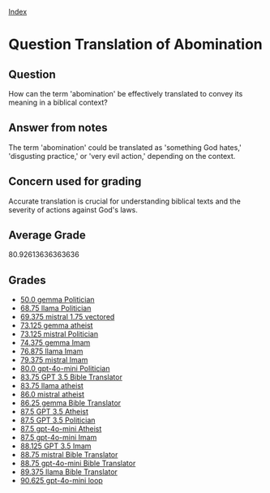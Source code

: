 
[Index](../../index.md)
# Question Translation of Abomination
## Question
How can the term 'abomination' be effectively translated to convey its meaning in a biblical context?

## Answer from notes
The term 'abomination' could be translated as 'something God hates,' 'disgusting practice,' or 'very evil action,' depending on the context.

## Concern used for grading
Accurate translation is crucial for understanding biblical texts and the severity of actions against God's laws.

## Average Grade
80.92613636363636

## Grades
 * [50.0 gemma Politician](../answers/gemma_Politician/Translation_of_Abomination.md)
 * [68.75 llama Politician](../answers/llama_Politician/Translation_of_Abomination.md)
 * [69.375 mistral 1.75 vectored](../answers/mistral_1.75_vectored/Translation_of_Abomination.md)
 * [73.125 gemma atheist](../answers/gemma_atheist/Translation_of_Abomination.md)
 * [73.125 mistral Politician](../answers/mistral_Politician/Translation_of_Abomination.md)
 * [74.375 gemma Imam](../answers/gemma_Imam/Translation_of_Abomination.md)
 * [76.875 llama Imam](../answers/llama_Imam/Translation_of_Abomination.md)
 * [79.375 mistral Imam](../answers/mistral_Imam/Translation_of_Abomination.md)
 * [80.0 gpt-4o-mini Politician](../answers/gpt-4o-mini_Politician/Translation_of_Abomination.md)
 * [83.75 GPT 3.5 Bible Translator](../answers/GPT_3.5_Bible_Translator/Translation_of_Abomination.md)
 * [83.75 llama atheist](../answers/llama_atheist/Translation_of_Abomination.md)
 * [86.0 mistral atheist](../answers/mistral_atheist/Translation_of_Abomination.md)
 * [86.25 gemma Bible Translator](../answers/gemma_Bible_Translator/Translation_of_Abomination.md)
 * [87.5 GPT 3.5 Atheist](../answers/GPT_3.5_Atheist/Translation_of_Abomination.md)
 * [87.5 GPT 3.5 Politician](../answers/GPT_3.5_Politician/Translation_of_Abomination.md)
 * [87.5 gpt-4o-mini Atheist](../answers/gpt-4o-mini_Atheist/Translation_of_Abomination.md)
 * [87.5 gpt-4o-mini Imam](../answers/gpt-4o-mini_Imam/Translation_of_Abomination.md)
 * [88.125 GPT 3.5 Imam](../answers/GPT_3.5_Imam/Translation_of_Abomination.md)
 * [88.75 mistral Bible Translator](../answers/mistral_Bible_Translator/Translation_of_Abomination.md)
 * [88.75 gpt-4o-mini Bible Translator](../answers/gpt-4o-mini_Bible_Translator/Translation_of_Abomination.md)
 * [89.375 llama Bible Translator](../answers/llama_Bible_Translator/Translation_of_Abomination.md)
 * [90.625 gpt-4o-mini loop](../answers/gpt-4o-mini_loop/Translation_of_Abomination.md)
